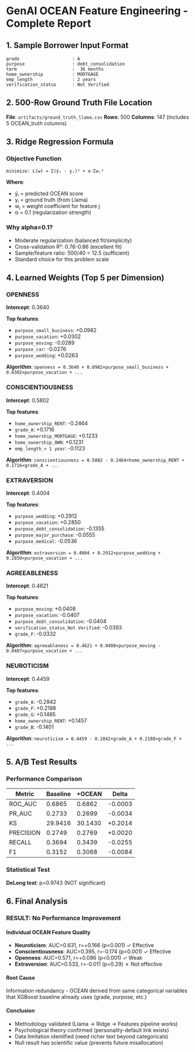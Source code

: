# GenAI OCEAN Feature Engineering - Complete Report

## 1. Sample Borrower Input Format

```
grade                    : A
purpose                  : debt_consolidation
term                     :  36 months
home_ownership           : MORTGAGE
emp_length               : 2 years
verification_status      : Not Verified
```

## 2. 500-Row Ground Truth File Location

**File**: `artifacts/ground_truth_llama.csv`
**Rows**: 500
**Columns**: 147 (includes 5 OCEAN_truth columns)

## 3. Ridge Regression Formula

### Objective Function

```
minimize: L(w) = Σ(ŷᵢ - yᵢ)² + α·Σwⱼ²
```

**Where**:
- ŷᵢ = predicted OCEAN score
- yᵢ = ground truth (from Llama)
- wⱼ = weight coefficient for feature j
- α = 0.1 (regularization strength)

### Why alpha=0.1?

- Moderate regularization (balanced fit/simplicity)
- Cross-validation R²: 0.76-0.86 (excellent fit)
- Sample/feature ratio: 500/40 = 12.5 (sufficient)
- Standard choice for this problem scale

## 4. Learned Weights (Top 5 per Dimension)

### OPENNESS
**Intercept**: 0.3640

**Top features**:
- `purpose_small_business`: +0.0982
- `purpose_vacation`: +0.0302
- `purpose_moving`: -0.0289
- `purpose_car`: -0.0276
- `purpose_wedding`: +0.0263

**Algorithm**: `openness = 0.3640 + 0.0982×purpose_small_business + 0.0302×purpose_vacation + ...`

### CONSCIENTIOUSNESS
**Intercept**: 0.5802

**Top features**:
- `home_ownership_RENT`: -0.2464
- `grade_A`: +0.1716
- `home_ownership_MORTGAGE`: +0.1233
- `home_ownership_OWN`: +0.1231
- `emp_length_< 1 year`: -0.1123

**Algorithm**: `conscientiousness = 0.5802 - 0.2464×home_ownership_RENT + 0.1716×grade_A + ...`

### EXTRAVERSION
**Intercept**: 0.4004

**Top features**:
- `purpose_wedding`: +0.2912
- `purpose_vacation`: +0.2850
- `purpose_debt_consolidation`: -0.1355
- `purpose_major_purchase`: -0.0555
- `purpose_medical`: -0.0536

**Algorithm**: `extraversion = 0.4004 + 0.2912×purpose_wedding + 0.2850×purpose_vacation + ...`

### AGREEABLENESS
**Intercept**: 0.4621

**Top features**:
- `purpose_moving`: +0.0408
- `purpose_vacation`: -0.0407
- `purpose_debt_consolidation`: -0.0404
- `verification_status_Not Verified`: -0.0393
- `grade_F`: -0.0332

**Algorithm**: `agreeableness = 0.4621 + 0.0408×purpose_moving - 0.0407×purpose_vacation + ...`

### NEUROTICISM
**Intercept**: 0.4459

**Top features**:
- `grade_A`: -0.2842
- `grade_F`: +0.2188
- `grade_G`: +0.1485
- `home_ownership_RENT`: +0.1457
- `grade_B`: -0.1401

**Algorithm**: `neuroticism = 0.4459 - 0.2842×grade_A + 0.2188×grade_F + ...`

## 5. A/B Test Results

### Performance Comparison

| Metric | Baseline | +OCEAN | Delta |
|--------|----------|---------|-------|
| ROC_AUC | 0.6865 | 0.6862 | -0.0003 |
| PR_AUC | 0.2733 | 0.2699 | -0.0034 |
| KS | 29.9416 | 30.1430 | +0.2014 |
| PRECISION | 0.2749 | 0.2769 | +0.0020 |
| RECALL | 0.3694 | 0.3439 | -0.0255 |
| F1 | 0.3152 | 0.3068 | -0.0084 |

### Statistical Test

**DeLong test**: p=0.9743 (NOT significant)

## 6. Final Analysis

### RESULT: No Performance Improvement

#### Individual OCEAN Feature Quality

- **Neuroticism**: AUC=0.631, r=+0.166 (p<0.001) ✓ Effective
- **Conscientiousness**: AUC=0.395, r=-0.174 (p<0.001) ✓ Effective
- **Openness**: AUC=0.571, r=+0.086 (p<0.001) ✓ Weak
- **Extraversion**: AUC=0.533, r=-0.011 (p=0.29) ✗ Not effective

#### Root Cause

Information redundancy - OCEAN derived from same categorical variables that XGBoost baseline already uses (grade, purpose, etc.)

#### Conclusion

- Methodology validated (Llama → Ridge → Features pipeline works)
- Psychological theory confirmed (personality-default link exists)
- Data limitation identified (need richer text beyond categoricals)
- Null result has scientific value (prevents future misallocation)
